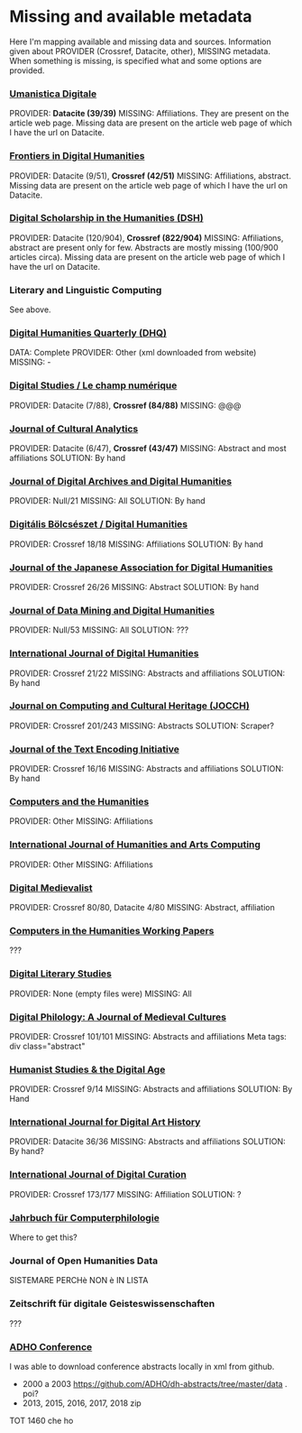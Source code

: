 # Missing and available metadata
Here I'm mapping available and missing data and sources. Information given about PROVIDER (Crossref, Datacite, other), MISSING metadata. When something is missing, is specified what and some options are provided. 

### <a href="https://umanisticadigitale.unibo.it/index" target="_blank">Umanistica Digitale</a>
PROVIDER: **Datacite (39/39)**
MISSING: Affiliations. They are present on the article web page. Missing data are present on the article web page of which I have the url on Datacite.

### <a href="https://www.frontiersin.org/journals/digital-humanities" target="_blank">Frontiers in Digital Humanities</a>
PROVIDER: Datacite (9/51), **Crossref (42/51)**
MISSING: Affiliations, abstract. Missing data are present on the article web page of which I have the url on Datacite.

### <a href="https://academic.oup.com/dsh" target="_blank">Digital Scholarship in the Humanities (DSH)</a>
PROVIDER: Datacite (120/904), **Crossref (822/904)**
MISSING: Affiliations, abstract are present only for few. Abstracts are mostly missing (100/900 articles circa). Missing data are present on the article web page of which I have the url on Datacite.

### Literary and Linguistic Computing
See above.

### <a href="http://www.digitalhumanities.org/dhq/about/about.html" target="_blank">Digital Humanities Quarterly (DHQ)</a>
DATA: Complete
PROVIDER: Other (xml downloaded from website)
MISSING: -

### <a href="https://www.digitalstudies.org/" target="_blank">Digital Studies / Le champ numérique</a>
PROVIDER: Datacite (7/88), **Crossref (84/88)**
MISSING: @@@


### <a href="https://culturalanalytics.org/" target="_blank">Journal of Cultural Analytics</a>
PROVIDER: Datacite (6/47), **Crossref (43/47)**
MISSING: Abstract and most affiliations
SOLUTION: By hand

### <a href="http://www.ainoscopress.com/journal-of-digital-archives-and-digital-humanities.html" target="_blank">Journal of Digital Archives and Digital Humanities</a>
PROVIDER: Null/21
MISSING: All
SOLUTION: By hand

### <a href="http://ojs.elte.hu/index.php/digitalisbolcseszet" target="_blank">Digitális Bölcsészet / Digital Humanities</a>
PROVIDER: Crossref 18/18
MISSING: Affiliations
SOLUTION: By hand


### <a href="https://www.jstage.jst.go.jp/browse/jjadh" target="_blank">Journal of the Japanese Association for Digital Humanities</a>
PROVIDER: Crossref 26/26
MISSING: Abstract
SOLUTION: By hand

### <a href="https://jdmdh.episciences.org/" target="_blank">Journal of Data Mining and Digital Humanities</a>
PROVIDER: Null/53 
MISSING: All
SOLUTION: ???

### <a href="https://www.springer.com/statistics/journal/42803" target="_blank">International Journal of Digital Humanities</a>
PROVIDER: Crossref 21/22 
MISSING: Abstracts and affiliations
SOLUTION: By hand

### <a href="https://dl.acm.org/citation.cfm?id=J1157" target="_blank">Journal on Computing and Cultural Heritage (JOCCH)</a>
PROVIDER: Crossref 201/243
MISSING: Abstracts
SOLUTION: Scraper?

### <a href="https://journals.openedition.org/jtei/" target="_blank">Journal of the Text Encoding Initiative</a>
PROVIDER: Crossref 16/16
MISSING: Abstracts and affiliations
SOLUTION: By hand

### <a href="https://www.jstor.org/journal/comphuma" target="_blank">Computers and the Humanities</a>
PROVIDER: Other
MISSING: Affiliations

### <a href="https://www.euppublishing.com/loi/ijhac" target="_blank">International Journal of Humanities and Arts Computing</a>
PROVIDER: Other
MISSING: Affiliations
 
### <a href="https://journal.digitalmedievalist.org/" target="_blank">Digital Medievalist</a>
PROVIDER: Crossref 80/80, Datacite 4/80
MISSING: Abstract, affiliation

### <a href="http://projects.chass.utoronto.ca/chwp/index.html" target="_blank">Computers in the Humanities Working Papers</a>
???

### <a href="https://journals.psu.edu/dls" target="_blank">Digital Literary Studies</a>
PROVIDER: None (empty files were)
MISSING: All  

### <a href="https://muse.jhu.edu/journal/550" target="_blank">Digital Philology: A Journal of Medieval Cultures</a>
PROVIDER: Crossref 101/101
MISSING: Abstracts and affiliations
Meta tags: div class="abstract"

### <a href="https://journals.oregondigital.org/hsda#:~:text=This%20peer%2Dreviewed%20e%2Djournal,Directory%20of%20Open%20Access%20Journals." target="_blank">Humanist Studies & the Digital Age</a>
PROVIDER: Crossref 9/14
MISSING: Abstracts and affiliations
SOLUTION: By Hand

### <a href="https://journals.ub.uni-heidelberg.de/index.php/dah/issue/archive" target="_blank">International Journal for Digital Art History</a>
PROVIDER: Datacite 36/36
MISSING: Abstracts and affiliations
SOLUTION: By hand?

### <a href="http://www.ijdc.net/" target="_blank">International Journal of Digital Curation</a>
PROVIDER: Crossref 173/177
MISSING: Affiliation
SOLUTION: ?

### <a href="https://brill.com/view/serial/JP" target="_blank">Jahrbuch für Computerphilologie</a>
Where to get this?

### Journal of Open Humanities Data
SISTEMARE PERCHè NON è IN LISTA

### Zeitschrift für digitale Geisteswissenschaften
???

### <a href="https://adho.org/conference" target="_blank">ADHO Conference</a>
I was able to download conference abstracts locally in xml from github. 
- 2000 a 2003 https://github.com/ADHO/dh-abstracts/tree/master/data . poi?
- 2013, 2015, 2016, 2017, 2018 zip

TOT 1460 che ho